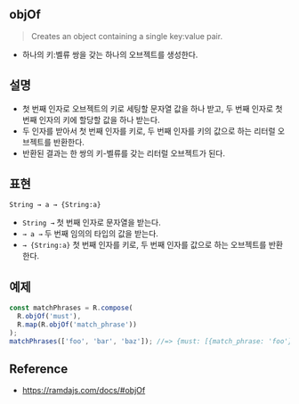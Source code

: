 ## objOf
> Creates an object containing a single key:value pair.
- 하나의 키:벨류 쌍을 갖는 하나의 오브젝트를 생성한다.

## 설명
- 첫 번째 인자로 오브젝트의 키로 세팅할 문자열 값을 하나 받고, 두 번째 인자로 첫 번째 인자의 키에 할당할 값을 하나 받는다.
- 두 인자를 받아서 첫 번째 인자를 키로, 두 번째 인자를 키의 값으로 하는 리터럴 오브젝트를 반환한다.
- 반환된 결과는 한 쌍의 키-벨류를 갖는 리터럴 오브젝트가 된다.

## 표현
```
String → a → {String:a}
```
- `String →` 첫 번째 인자로 문자열을 받는다.
- `→ a →` 두 번째 임의의 타입의 값을 받는다.
- `→ {String:a}` 첫 번째 인자를 키로, 두 번째 인자를 값으로 하는 오브젝트를 반환한다.

## 예제
```js
const matchPhrases = R.compose(
  R.objOf('must'),
  R.map(R.objOf('match_phrase'))
);
matchPhrases(['foo', 'bar', 'baz']); //=> {must: [{match_phrase: 'foo'}, {match_phrase: 'bar'}, {match_phrase: 'baz'}]}
```

## Reference
- https://ramdajs.com/docs/#objOf
